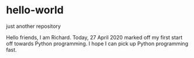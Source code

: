 # hello-world
just another repository

Hello friends, I am Richard. Today, 27 April 2020 marked off my first start off towards Python programming. 
I hope I can pick up Python programming fast.
